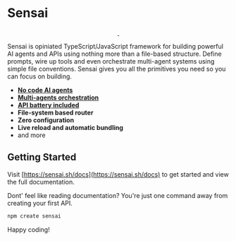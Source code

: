 # Sensai

<p align="center">
  <a aria-label="NPM version" href="https://www.npmjs.com/package/sensai">
    <img alt="" src="https://img.shields.io/npm/v/sensai.svg?style=for-the-badge&labelColor=3d3d3d">
  </a> 
  <a aria-label="Join the community" href="https://github.com/sensaihq/sensai/discussions">
    <img alt="" src="https://img.shields.io/badge/Join%20the%20community-f62681.svg?style=for-the-badge&labelColor=000000&logoWidth=20">
  </a>
</p>

Sensai is opiniated TypeScript/JavaScript framework for building powerful AI agents and APIs using nothing more than a file-based structure. Define prompts, wire up tools and even orchestrate multi-agent systems using simple file conventions. Sensai gives you all the primitives you need so you can focus on building.

- [**No code AI agents**](https://sensai.sh/docs/agent/prompt)
- [**Multi-agents orchestration**](https://sensai.sh/docs/multi-agent/orchestrator)
- [**API battery included**](https://www.sensai.sh/docs/building)
- **File-system based router**
- **Zero configuration**
- **Live reload and automatic bundling**
- and more
<!-- - and [more](https://sensai.sh/docs#features) -->

## Getting Started

Visit [https://sensai.sh/docs](https://sensai.sh/docs) to get started and view the full documentation.

Dont' feel like reading documentation? You're just one command away from creating your first API.

```sh
npm create sensai
```

Happy coding!
